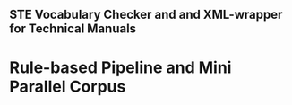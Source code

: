 ## STE Vocabulary Checker and and XML-wrapper for Technical Manuals
# Rule-based Pipeline and Mini Parallel Corpus
